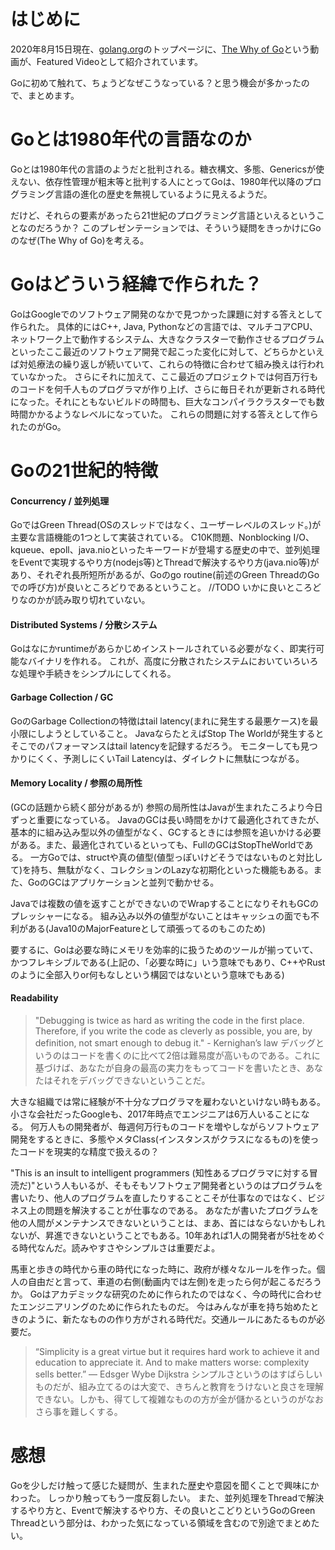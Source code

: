 # はじめに
2020年8月15日現在、[golang.org](https://golang.org/)のトップページに、[The Why of Go](https://www.youtube.com/watch?v=bmZNaUcwBt4)という動画が、Featured Videoとして紹介されています。

Goに初めて触れて、ちょうどなぜこうなっている？と思う機会が多かったので、まとめます。

# Goとは1980年代の言語なのか
Goとは1980年代の言語のようだと批判される。糖衣構文、多態、Genericsが使えない、依存性管理が粗末等と批判する人にとってGoは、1980年代以降のプログラミング言語の進化の歴史を無視しているように見えるようだ。

だけど、それらの要素があったら21世紀のプログラミング言語といえるということなのだろうか？
このプレゼンテーションでは、そういう疑問をきっかけにGoのなぜ(The Why of Go)を考える。

# Goはどういう経緯で作られた？
GoはGoogleでのソフトウェア開発のなかで見つかった課題に対する答えとして作られた。
具体的にはC++, Java, Pythonなどの言語では、マルチコアCPU、ネットワーク上で動作するシステム、大きなクラスターで動作させるプログラムといったここ最近のソフトウェア開発で起こった変化に対して、どちらかといえば対処療法の繰り返しが続いていて、これらの特徴に合わせて組み換えは行われていなかった。
さらにそれに加えて、ここ最近のプロジェクトでは何百万行ものコードを何千人ものプログラマが作り上げ、さらに毎日それが更新される時代になった。それにともないビルドの時間も、巨大なコンパイラクラスターでも数時間かかるようなレべルになっていた。
これらの問題に対する答えとして作られたのがGo。

# Goの21世紀的特徴

#### Concurrency / 並列処理
GoではGreen Thread(OSのスレッドではなく、ユーザーレベルのスレッド。)が主要な言語機能の1つとして実装されている。
C10K問題、Nonblocking I/O、kqueue、epoll、java.nioといったキーワードが登場する歴史の中で、並列処理をEventで実現するやり方(nodejs等)とThreadで解決するやり方(java.nio等)があり、それぞれ長所短所があるが、Goのgo routine(前述のGreen ThreadのGoでの呼び方)が良いところどりであるということ。
//TODO いかに良いところどりなのかが読み取り切れていない。

#### Distributed Systems / 分散システム
Goはなにかruntimeがあらかじめインストールされている必要がなく、即実行可能なバイナリを作れる。
これが、高度に分散されたシステムにおいていろいろな処理や手続きをシンプルにしてくれる。

#### Garbage Collection / GC
GoのGarbage Collectionの特徴はtail latency(まれに発生する最悪ケース)を最小限にしようとしていること。
JavaならたとえばStop The Worldが発生するとそこでのパフォーマンスはtail latencyを記録するだろう。
モニターしても見つかりにくく、予測しにくいTail Latencyは、ダイレクトに無駄につながる。

#### Memory Locality / 参照の局所性
(GCの話題から続く部分があるが)
参照の局所性はJavaが生まれたころより今日ずっと重要になっている。
JavaのGCは長い時間をかけて最適化されてきたが、基本的に組み込み型以外の値型がなく、GCするときには参照を追いかける必要がある。また、最適化されているといっても、FullのGCはStopTheWorldである。
一方Goでは、structや真の値型(値型っぽいけどそうではないものと対比して)を持ち、無駄がなく、コレクションのLazyな初期化といった機能もある。また、GoのGCはアプリケーションと並列で動かせる。

Javaでは複数の値を返すことができないのでWrapすることになりそれもGCのプレッシャーになる。
組み込み以外の値型がないことはキャッシュの面でも不利がある(Java10のMajorFeatureとして頑張ってるのもこのため)

要するに、Goは必要な時にメモリを効率的に扱うためのツールが揃っていて、かつフレキシブルである(上記の、「必要な時に」いう意味でもあり、C++やRustのように全部入りor何もなしという構図ではないという意味でもある)

 
#### Readability
> "Debugging is twice as hard as writing the code in the first place. Therefore, if you write the code as cleverly as possible, you are, by definition, not smart enough to debug it." - Kernighan’s law
> デバッグというのはコードを書くのに比べて2倍は難易度が高いものである。これに基づけば、あなたが自身の最高の実力をもってコードを書いたとき、あなたはそれをデバッグできないということだ。

大きな組織では常に経験が不十分なプログラマを雇わないといけない時もある。
小さな会社だったGoogleも、2017年時点でエンジニアは6万人いることになる。
何万人もの開発者が、毎週何万行ものコードを増やしながらソフトウェア開発をするときに、多態やメタClass(インスタンスがクラスになるもの)を使ったコードを現実的な精度で扱えるの？

"This is an insult to intelligent programmers (知性あるプログラマに対する冒涜だ)"という人もいるが、そもそもソフトウェア開発者というのはプログラムを書いたり、他人のプログラムを直したりすることこそが仕事なのではなく、ビジネス上の問題を解決することが仕事なのである。
あなたが書いたプログラムを他の人間がメンテナンスできないということは、まあ、首にはならないかもしれないが、昇進できないということでもある。10年あれば1人の開発者が5社をめぐる時代なんだ。読みやすさやシンプルさは重要だよ。

馬車と歩きの時代から車の時代になった時に、政府が様々なルールを作った。個人の自由だと言って、車道の右側(動画内では左側)を走ったら何が起こるだろうか。
Goはアカデミックな研究のために作られたのではなく、今の時代に合わせたエンジニアリングのために作られたものだ。
今はみんなが車を持ち始めたときのように、新たなものの作り方がされる時代だ。交通ルールにあたるものが必要だ。

> “Simplicity is a great virtue but it requires hard work to achieve it and education to appreciate it. And to make matters worse: complexity sells better.” ― Edsger Wybe Dijkstra
> シンプルさというのはすばらしいものだが、組み立てるのは大変で、きちんと教育をうけないと良さを理解できない。しかも、得てして複雑なものの方が金が儲かるというのがなおさら事を難しくする。


# 感想
Goを少しだけ触って感じた疑問が、生まれた歴史や意図を聞くことで興味にかわった。
しっかり触ってもう一度反芻したい。
また、並列処理をThreadで解決するやり方と、Eventで解決するやり方、その良いとこどりというGoのGreen Threadという部分は、わかった気になっている領域を含むので別途でまとめたい。
